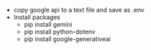 - copy google api to a text file and save as .env
- Install packages
  - pip install gemini
  - pip install python-dotenv
  - pip install google-generativeai
